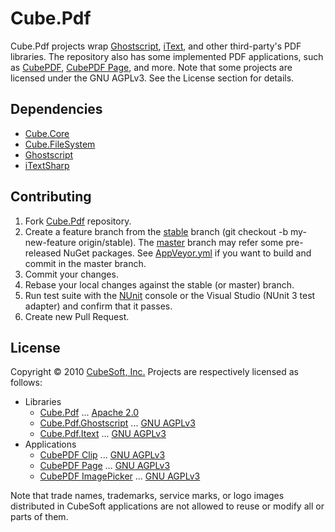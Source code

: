 Cube.Pdf
====

Cube.Pdf projects wrap [Ghostscript](https://www.ghostscript.com/), [iText](https://itextpdf.com/), and other third-party's PDF libraries. The repository also has some implemented PDF applications, such as [CubePDF](https://www.cube-soft.jp/cubepdf/), [CubePDF Page](https://www.cube-soft.jp/cubepdfpage/), and more.
Note that some projects are licensed under the GNU AGPLv3. See the License section for details.

## Dependencies

* [Cube.Core](https://github.com/cube-soft/Cube.Core)
* [Cube.FileSystem](https://github.com/cube-soft/Cube.FileSystem)
* [Ghostscript](https://www.ghostscript.com/)
* [iTextSharp](https://www.nuget.org/packages/iTextSharp/)

## Contributing

1. Fork [Cube.Pdf](https://github.com/cube-soft/Cube.Pdf/fork) repository.
2. Create a feature branch from the [stable](https://github.com/cube-soft/Cube.Pdf/tree/stable) branch (git checkout -b my-new-feature origin/stable). The [master](https://github.com/cube-soft/Cube.Pdf/tree/master) branch may refer some pre-released NuGet packages. See [AppVeyor.yml](https://github.com/cube-soft/Cube.Pdf/blob/master/AppVeyor.yml) if you want to build and commit in the master branch.
3. Commit your changes.
4. Rebase your local changes against the stable (or master) branch.
5. Run test suite with the [NUnit](http://nunit.org/) console or the Visual Studio (NUnit 3 test adapter) and confirm that it passes.
6. Create new Pull Request.

## License
 
Copyright &copy; 2010 [CubeSoft, Inc.](http://www.cube-soft.jp/)
Projects are respectively licensed as follows:

* Libraries
    * [Cube.Pdf](https://github.com/cube-soft/Cube.Pdf/tree/master/Libraries/Core) ...
      [Apache 2.0](https://github.com/cube-soft/Cube.Pdf/blob/master/License.txt)
    * [Cube.Pdf.Ghostscript](https://github.com/cube-soft/Cube.Pdf/tree/master/Libraries/Ghostscript) ...
      [GNU AGPLv3](https://github.com/cube-soft/Cube.Pdf/blob/master/Libraries/Ghostscript/License.txt)
    * [Cube.Pdf.Itext](https://github.com/cube-soft/Cube.Pdf/tree/master/Libraries/Itext) ...
      [GNU AGPLv3](https://github.com/cube-soft/Cube.Pdf/blob/master/Libraries/Itext/License.txt)
* Applications
    * [CubePDF Clip](https://github.com/cube-soft/Cube.Pdf/tree/master/Applications/Clip) ...
      [GNU AGPLv3](https://github.com/cube-soft/Cube.Pdf/blob/master/Applications/Clip/License.txt)
    * [CubePDF Page](https://github.com/cube-soft/Cube.Pdf/tree/master/Applications/Pages) ...
      [GNU AGPLv3](https://github.com/cube-soft/Cube.Pdf/blob/master/Applications/Pages/License.txt)
    * [CubePDF ImagePicker](https://github.com/cube-soft/Cube.Pdf/tree/master/Applications/Picker) ...
      [GNU AGPLv3](https://github.com/cube-soft/Cube.Pdf/blob/master/Applications/Picker/License.txt)

Note that trade names, trademarks, service marks, or logo images distributed in CubeSoft applications are not allowed to reuse or modify all or parts of them.